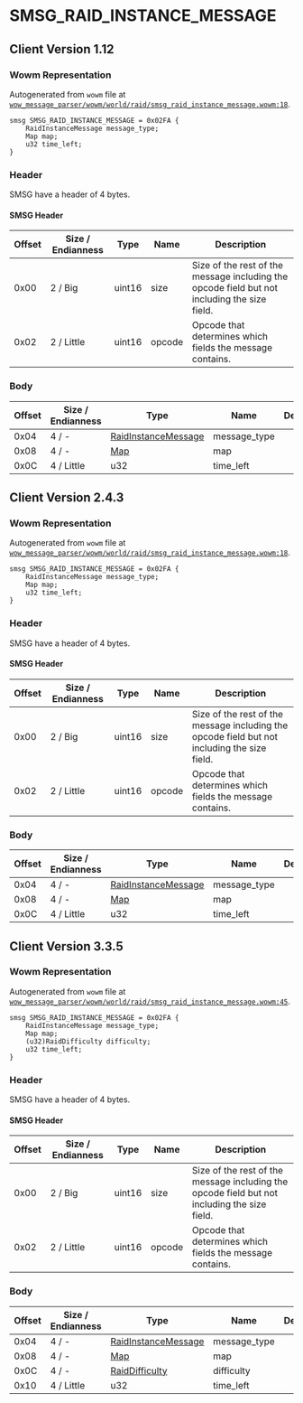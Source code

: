 # SMSG_RAID_INSTANCE_MESSAGE

## Client Version 1.12

### Wowm Representation

Autogenerated from `wowm` file at [`wow_message_parser/wowm/world/raid/smsg_raid_instance_message.wowm:18`](https://github.com/gtker/wow_messages/tree/main/wow_message_parser/wowm/world/raid/smsg_raid_instance_message.wowm#L18).
```rust,ignore
smsg SMSG_RAID_INSTANCE_MESSAGE = 0x02FA {
    RaidInstanceMessage message_type;
    Map map;
    u32 time_left;
}
```
### Header

SMSG have a header of 4 bytes.

#### SMSG Header

| Offset | Size / Endianness | Type   | Name   | Description |
| ------ | ----------------- | ------ | ------ | ----------- |
| 0x00   | 2 / Big           | uint16 | size   | Size of the rest of the message including the opcode field but not including the size field.|
| 0x02   | 2 / Little        | uint16 | opcode | Opcode that determines which fields the message contains.|

### Body

| Offset | Size / Endianness | Type | Name | Description | Comment |
| ------ | ----------------- | ---- | ---- | ----------- | ------- |
| 0x04 | 4 / - | [RaidInstanceMessage](raidinstancemessage.md) | message_type |  |  |
| 0x08 | 4 / - | [Map](map.md) | map |  |  |
| 0x0C | 4 / Little | u32 | time_left |  |  |

## Client Version 2.4.3

### Wowm Representation

Autogenerated from `wowm` file at [`wow_message_parser/wowm/world/raid/smsg_raid_instance_message.wowm:18`](https://github.com/gtker/wow_messages/tree/main/wow_message_parser/wowm/world/raid/smsg_raid_instance_message.wowm#L18).
```rust,ignore
smsg SMSG_RAID_INSTANCE_MESSAGE = 0x02FA {
    RaidInstanceMessage message_type;
    Map map;
    u32 time_left;
}
```
### Header

SMSG have a header of 4 bytes.

#### SMSG Header

| Offset | Size / Endianness | Type   | Name   | Description |
| ------ | ----------------- | ------ | ------ | ----------- |
| 0x00   | 2 / Big           | uint16 | size   | Size of the rest of the message including the opcode field but not including the size field.|
| 0x02   | 2 / Little        | uint16 | opcode | Opcode that determines which fields the message contains.|

### Body

| Offset | Size / Endianness | Type | Name | Description | Comment |
| ------ | ----------------- | ---- | ---- | ----------- | ------- |
| 0x04 | 4 / - | [RaidInstanceMessage](raidinstancemessage.md) | message_type |  |  |
| 0x08 | 4 / - | [Map](map.md) | map |  |  |
| 0x0C | 4 / Little | u32 | time_left |  |  |

## Client Version 3.3.5

### Wowm Representation

Autogenerated from `wowm` file at [`wow_message_parser/wowm/world/raid/smsg_raid_instance_message.wowm:45`](https://github.com/gtker/wow_messages/tree/main/wow_message_parser/wowm/world/raid/smsg_raid_instance_message.wowm#L45).
```rust,ignore
smsg SMSG_RAID_INSTANCE_MESSAGE = 0x02FA {
    RaidInstanceMessage message_type;
    Map map;
    (u32)RaidDifficulty difficulty;
    u32 time_left;
}
```
### Header

SMSG have a header of 4 bytes.

#### SMSG Header

| Offset | Size / Endianness | Type   | Name   | Description |
| ------ | ----------------- | ------ | ------ | ----------- |
| 0x00   | 2 / Big           | uint16 | size   | Size of the rest of the message including the opcode field but not including the size field.|
| 0x02   | 2 / Little        | uint16 | opcode | Opcode that determines which fields the message contains.|

### Body

| Offset | Size / Endianness | Type | Name | Description | Comment |
| ------ | ----------------- | ---- | ---- | ----------- | ------- |
| 0x04 | 4 / - | [RaidInstanceMessage](raidinstancemessage.md) | message_type |  |  |
| 0x08 | 4 / - | [Map](map.md) | map |  |  |
| 0x0C | 4 / - | [RaidDifficulty](raiddifficulty.md) | difficulty |  |  |
| 0x10 | 4 / Little | u32 | time_left |  |  |

